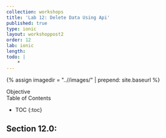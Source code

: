 ```yaml
---
collection: workshops
title: 'Lab 12: Delete Data Using Api'
published: true
type: ionic
layout: workshoppost2
order: 12
lab: ionic
length: 
todo: |
    *
---
```


{% assign imagedir = "..//images/" | prepend: site.baseurl  %}

<div class="fake-h2">Objective</div>

<div class="fake-h2">Table of Contents</div>

* TOC
{:toc}

## Section 12.0: